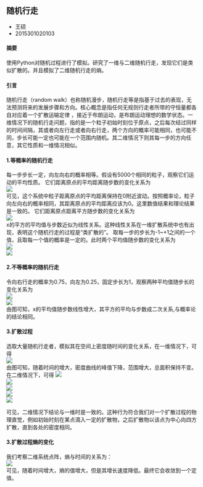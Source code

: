 ## 随机行走
* 王硕
* 2015301020103    
#### 摘要
使用Python对随机过程进行了模拟。研究了一维与二维随机行走，发现它们是类似扩散的。并且模拟了二维随机行走的熵。    
#### 引言
随机行走（random walk）也称随机漫步，随机行走等是指基于过去的表现，无法预测将来的发展步骤和方向。核心概念是指任何无规则行走者所带的守恒量都各自对应着一个扩散运输定律 ，接近于布朗运动，是布朗运动理想的数学状态。一维情况下的随机行走问题，指的是一个粒子初始时刻位于原点，之后每次经过同样的时间间隔，其或者向左行走或者向右行走，两个方向的概率可能相同，也可能不同，步长可能一定也可能在一个范围内随机。其二维情况下则其每一步的方向任意，其它性质和一维情况相似。
    
#### 1.等概率的随机行走
每一步步长一定，向左向右的概率相等。假设有5000个相同的粒子，观察它们运动的平均性质。
它们距离原点的平均距离随步数的变化关系为    
![](https://github.com/March0ns/Computional_Physics_N2015301020103/blob/master/EXERCISE/w1.png)    
可见，这个系统中粒子距离原点的平均距离保持在0附近波动。按照概率论，粒子向左向右的概率相同，其距离原点的平均距离应该为0。这里数值结果和理论结果是一致的。
它们距离原点距离平方随步数的变化关系为    
![](https://github.com/March0ns/Computional_Physics_N2015301020103/blob/master/EXERCISE/w2.png)    
x的平方的平均值与步数近似为线性关系。这种线性关系在一维扩散系统中也有出现，表明这个随机行走的过程是“类扩散的”。
取每一步的步长为-1~+1之间的一个值，且取每一个值的概率是一定的。此时两个平均值随步数的变化关系为    
![](https://github.com/March0ns/Computional_Physics_N2015301020103/blob/master/EXERCISE/w3.png)    
![](https://github.com/March0ns/Computional_Physics_N2015301020103/blob/master/EXERCISE/w4.png)    

#### 2.不等概率的随机行走
令向右行走的概率为0.75，向左为0.25，固定步长为1，观察两种平均值随步长的变化关系为    
![](https://github.com/March0ns/Computional_Physics_N2015301020103/blob/master/EXERCISE/w5.png)    
![](https://github.com/March0ns/Computional_Physics_N2015301020103/blob/master/EXERCISE/w6.png)    
由图可知，x的平均值随步数线性增大，其平方的平均与步数成二次关系,与概率论的结论相同。
#### 3.扩散过程
选取大量随机行走者，模拟其在空间上密度随时间的变化关系，在一维情况下，可得    
![](https://github.com/March0ns/Computional_Physics_N2015301020103/blob/master/EXERCISE/d1.png)    
由图可知，随着时间的增大，密度曲线的峰值下降，范围增大，总面积保持不变。
在二维情况下，可得
![](https://github.com/March0ns/Computional_Physics_N2015301020103/blob/master/EXERCISE/d2.png)    
![](https://github.com/March0ns/Computional_Physics_N2015301020103/blob/master/EXERCISE/d3.png)    
![](https://github.com/March0ns/Computional_Physics_N2015301020103/blob/master/EXERCISE/d4.png)    
![](https://github.com/March0ns/Computional_Physics_N2015301020103/blob/master/EXERCISE/d5.png)    
![](https://github.com/March0ns/Computional_Physics_N2015301020103/blob/master/EXERCISE/d6.png)    

可见，二维情况下结论与一维时是一致的。这种行为符合我们对一个扩散过程的物理直觉，例如初始时刻在某点滴入一定的扩散物，之后扩散物以该点为中心向四方扩散，直到各处的密度相同。
#### 3.扩散过程熵的变化
我们考察二维系统点阵，熵与时间的关系为：    
![](https://github.com/March0ns/Computional_Physics_N2015301020103/blob/master/EXERCISE/d7.png)    
可见，随着时间增大，熵的值增大，但是其增长速度降低。最终它会收敛到一个定值。
